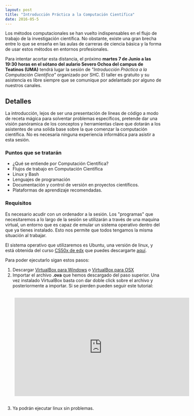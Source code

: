 ```yaml
---
layout: post
title: "Introducción Práctica a la Computación Científica"
date: 2016-05-5
---
```


Los métodos computacionales se han vuelto indispensables en el flujo de trabajo de la investigación científica. No obstante, existe una gran brecha entre lo que se enseña en las aulas de carreras de ciencia básica y la forma de usar estos métodos en entornos profesionales.

Para intentar acortar esta distancia, el próximo **martes 7 de Junio a las 19:30 horas en el sótano del aulario Severo Ochoa del campus de Teatinos (UMA)** tendrá lugar la sesión de *"Introducción Práctica a la Computación Científica"* organizado por SHC. El taller es gratuito y su asistencia es libre siempre que se comunique por adelantado por alguno de nuestros canales.

## Detalles

La introducción, lejos de ser una presentación de líneas de código a modo de receta mágica para solventar problemas específicos, pretende dar una visión panóramica de los conceptos y herramientas clave que dotarán a los asistentes de una solida base sobre la que comenzar la computación científica. No es necesaria ninguna experiencia informática para asistir a esta sesión.

### Puntos que se tratarán

- ¿Qué se entiende por Computación Científica?
- Flujos de trabajo en Computación Científica
- Linux y Bash
- Lenguajes de programación
- Documentación y control de versión en proyectos científicos.
- Plataformas de aprendizaje recomendadas.

### Requisitos

Es necesario acudir con un ordenador a la sesión. Los "programas" que necesitaremos a lo largo de la sesión se utilizarán a través de una maquina virtual, un entorno que es capaz de emular un sistema operativo dentro del que ya tienes instalado. Esto nos permite que todos tengamos la misma situación al trabajar.

El sistema operativo que utilizaremos es Ubuntu, una versión de linux, y está obtenida del curso [CS50x de edx](https://www.edx.org/course/introduction-computer-science-harvardx-cs50x) que puedes descargarte [aquí](https://mega.nz/#!Cd1wBAbJ!OvA0qCHcszD3EqI_M4c98xdZH_gQ5aJVH0YpNJTPJi0).

Para poder ejecutarlo sigan estos pasos:

1. Descargar [VirtualBox para Windows](http://download.virtualbox.org/virtualbox/5.0.20/VirtualBox-5.0.20-106931-Win.exe) o [VirtualBox para OSX](http://download.virtualbox.org/virtualbox/5.0.20/VirtualBox-5.0.20-106931-OSX.dmg)
2. Importar el archivo **.ova** que hemos descargado del paso superior. Una vez instalado VirtualBox basta con dar doble click sobre el archivo y posteriormente a importar. Si se pierden pueden seguir este tutorial:

<div style="margin: 30px;"><iframe width="560" height="315" src="https://www.youtube.com/embed/Vu64isQS56Y" frameborder="0" allowfullscreen></iframe></div>

3. Ya podrán ejecutar linux sin problemas.
